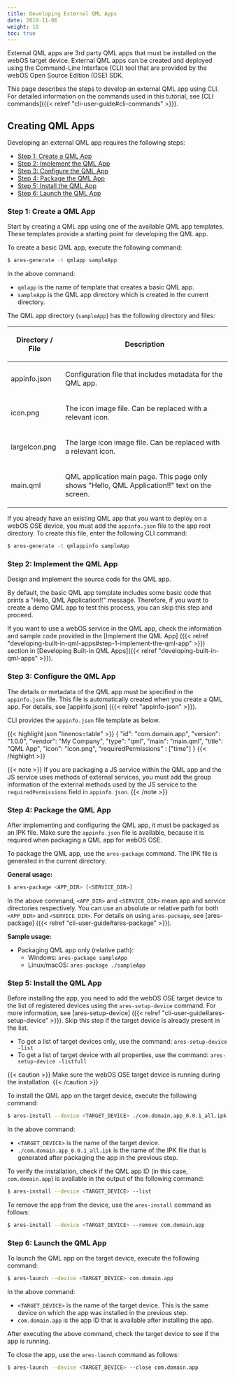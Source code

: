 ```yaml
---
title: Developing External QML Apps
date: 2019-11-06
weight: 10
toc: true
---
```


External QML apps are 3rd party QML apps that must be installed on the webOS target device. External QML apps can be created and deployed using the Command-Line Interface (CLI) tool that are provided by the webOS Open Source Edition (OSE) SDK.

This page describes the steps to develop an external QML app using CLI. For detailed information on the commands used in this tutorial, see [CLI commands]({{< relref "cli-user-guide#cli-commands" >}}).

## Creating QML Apps

Developing an external QML app requires the following steps:

  - [Step 1: Create a QML App](#step-1-create-a-qml-app)
  - [Step 2: Implement the QML App](#step-2-implement-the-qml-app)
  - [Step 3: Configure the QML App](#step-3-configure-the-qml-app)
  - [Step 4: Package the QML App](#step-4-package-the-qml-app)
  - [Step 5: Install the QML App](#step-5-install-the-qml-app)
  - [Step 6: Launch the QML App](#step-6-launch-the-qml-app)

### Step 1: Create a QML App

Start by creating a QML app using one of the available QML app templates. These templates provide a starting point for developing the QML app.

To create a basic QML app, execute the following command:

``` bash
$ ares-generate -t qmlapp sampleApp
```

In the above command:

  - `qmlapp` is the name of template that creates a basic QML app.
  - `sampleApp` is the QML app directory which is created in the current directory.

The QML app directory (`sampleApp`) has the following directory and files:

<div class="table-container">
<table class="table is-bordered is-fullwidth">
<colgroup>
<col style="width: auto" />
<col style="width: auto" />
</colgroup>
<thead>
<tr class="header">
<th><p><strong>Directory / File</strong></p></th>
<th><p><strong>Description</strong></p></th>
</tr>
</thead>
<tbody>
<tr class="odd">
<td><p>appinfo.json</p></td>
<td><p>Configuration file that includes metadata for the QML app.</p></td>
</tr>
<tr class="even">
<td><p>icon.png</p></td>
<td><p>The icon image file. Can be replaced with a relevant icon.</p></td>
</tr>
<tr class="odd">
<td><p>largeIcon.png</p></td>
<td><p>The large icon image file. Can be replaced with a relevant icon.</p></td>
</tr>
<tr class="even">
<td><p>main.qml</p></td>
<td><p>QML application main page. This page only shows "Hello, QML Application!!" text on the screen.</p></td>
</tr>
</tbody>
</table>
</div>

If you already have an existing QML app that you want to deploy on a webOS OSE device, you must add the `appinfo.json` file to the app root directory. To create this file, enter the following CLI command:

``` bash
$ ares-generate -t qmlappinfo sampleApp
```

### Step 2: Implement the QML App

Design and implement the source code for the QML app.

By default, the basic QML app template includes some basic code that prints a "Hello, QML Application!!" message. Therefore, if you want to create a demo QML app to test this process, you can skip this step and proceed.

If you want to use a webOS service in the QML app, check the information and sample code provided in the [Implement the QML App] ({{< relref "developing-built-in-qml-apps#step-1-implement-the-qml-app" >}}) section in [Developing Built-in QML Apps]({{< relref "developing-built-in-qml-apps" >}}).

### Step 3: Configure the QML App

The details or metadata of the QML app must be specified in the `appinfo.json` file. This file is automatically created when you create a QML app. For details, see [appinfo.json] ({{< relref "appinfo-json" >}}).

CLI provides the `appinfo.json` file template as below.

{{< highlight json "linenos=table" >}}
{
    "id": "com.domain.app",
    "version": "1.0.0",
    "vendor": "My Company",
    "type": "qml",
    "main": "main.qml",
    "title": "QML App",
    "icon": "icon.png",
    "requiredPermissions" : ["time"]
}
{{< /highlight >}}

{{< note >}}
If you are packaging a JS service within the QML app and the JS service uses methods of external services, you must add the group information of the external methods used by the JS service to the `requiredPermissions` field in `appinfo.json`.
{{< /note >}}

### Step 4: Package the QML App

After implementing and configuring the QML app, it must be packaged as an IPK file. Make sure the `appinfo.json` file is available, because it is required when packaging a QML app for webOS OSE.

To package the QML app, use the `ares-package` command. The IPK file is generated in the current directory.

**General usage:**

``` bash
$ ares-package <APP_DIR> [<SERVICE_DIR>]
```

In the above command, `<APP_DIR>` and `<SERVICE_DIR>` mean app and service directories respectively. You can use an absolute or relative path for both `<APP_DIR>` and `<SERVICE_DIR>`. For details on using `ares-package`, see [ares-package] ({{< relref "cli-user-guide#ares-package" >}}).

**Sample usage:**

  - Packaging QML app only (relative path):
      - Windows: `ares-package sampleApp`
      - Linux/macOS: `ares-package ./sampleApp`

### Step 5: Install the QML App

Before installing the app, you need to add the webOS OSE target device to the list of registered devices using the `ares-setup-device` command. For more information, see [ares-setup-device] ({{< relref "cli-user-guide#ares-setup-device" >}}). Skip this step if the target device is already present in the list.

  - To get a list of target devices only, use the command: `ares-setup-device -list`
  - To get a list of target device with all properties, use the command: `ares-setup-device -listfull`

{{< caution >}}
Make sure the webOS OSE target device is running during the installation.
{{< /caution >}}

To install the QML app on the target device, execute the following command:

``` bash
$ ares-install --device <TARGET_DEVICE> ./com.domain.app_0.0.1_all.ipk
```

In the above command:

  - `<TARGET_DEVICE>` is the name of the target device.
  - `./com.domain.app_0.0.1_all.ipk` is the name of the IPK file that is generated after packaging the app in the previous step.

To verify the installation, check if the QML app ID (in this case, `com.domain.app`) is available in the output of the following command:

``` bash
$ ares-install --device <TARGET_DEVICE> --list
```

To remove the app from the device, use the `ares-install` command as follows:

``` bash
$ ares-install --device <TARGET_DEVICE> --remove com.domain.app
```

### Step 6: Launch the QML App

To launch the QML app on the target device, execute the following command:

``` bash
$ ares-launch --device <TARGET_DEVICE> com.domain.app
```

In the above command:

  - `<TARGET_DEVICE>` is the name of the target device. This is the same device on which the app was installed in the previous step.
  - `com.domain.app` is the app ID that is available after installing the app.

After executing the above command, check the target device to see if the app is running.

To close the app, use the `ares-launch` command as follows:

``` bash
$ ares-launch --device <TARGET_DEVICE> --close com.domain.app
```

